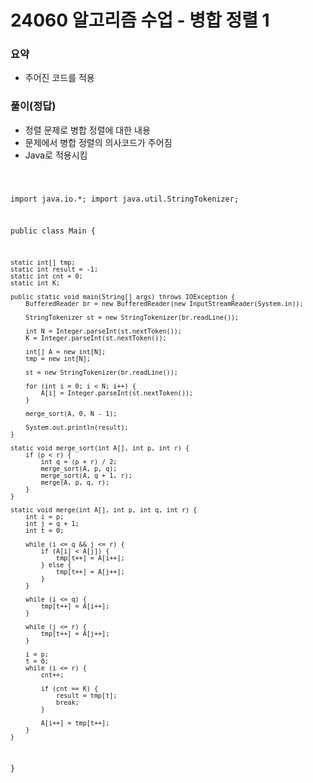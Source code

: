 # 24060 알고리즘 수업 - 병합 정렬 1

<h3>요약</h3>
<ul>
  <li>주어진 코드를 적용</li>
</ul>


<h3>풀이(정답)</h3>
<ul>
  <li>정렬 문제로 병합 정렬에 대한 내용</li>
  <li>문제에서 병합 정렬의 의사코드가 주어짐</li>
  <li>Java로 적용시킴</li>
</ul>
<pre>
<code>

import java.io.*;
import java.util.StringTokenizer;

public class Main {

    static int[] tmp;
    static int result = -1;
    static int cnt = 0;
    static int K;

    public static void main(String[] args) throws IOException {
        BufferedReader br = new BufferedReader(new InputStreamReader(System.in));

        StringTokenizer st = new StringTokenizer(br.readLine());

        int N = Integer.parseInt(st.nextToken());
        K = Integer.parseInt(st.nextToken());

        int[] A = new int[N];
        tmp = new int[N];

        st = new StringTokenizer(br.readLine());

        for (int i = 0; i < N; i++) {
            A[i] = Integer.parseInt(st.nextToken());
        }

        merge_sort(A, 0, N - 1);

        System.out.println(result);
    }

    static void merge_sort(int A[], int p, int r) {
        if (p < r) {
            int q = (p + r) / 2;
            merge_sort(A, p, q);
            merge_sort(A, q + 1, r);
            merge(A, p, q, r);
        }
    }

    static void merge(int A[], int p, int q, int r) {
        int i = p;
        int j = q + 1;
        int t = 0;

        while (i <= q && j <= r) {
            if (A[i] < A[j]) {
                tmp[t++] = A[i++];
            } else {
                tmp[t++] = A[j++];
            }
        }

        while (i <= q) {
            tmp[t++] = A[i++];
        }

        while (j <= r) {
            tmp[t++] = A[j++];
        }

        i = p;
        t = 0;
        while (i <= r) {
            cnt++;

            if (cnt == K) {
                result = tmp[t];
                break;
            }

            A[i++] = tmp[t++];
        }
    }
}

</code>
</pre>

